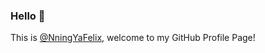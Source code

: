 ### Hello 👋
<!--<p><img src="https://count.getloli.com/get/@:NingYaFelix" alt=":NingYaFelix" /></p>-->

<!--![YaningLuo GitHub stats](https://github-readme-stats.vercel.app/api?username=NingYaFelix&show_icons=true&theme=radical)-->
<!--![YaningLuo GitHub stats](https://github-readme-stats.vercel.app/api?username=NingYaFelix&show_icons=true&hide=stars,commits,prs,issues,contribs)-->
This is <a href="https://github.com/NingYaFelix">@NningYaFelix</a>, welcome to my GitHub Profile Page!

